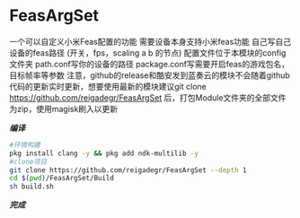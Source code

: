 # FeasArgSet
一个可以自定义小米Feas配置的功能 需要设备本身支持小米feas功能 自己写自己设备的feas路径 (开关，fps，scaling a b 的节点) 配置文件位于本模块的config文件夹 path.conf写你的设备的路径 package.conf写需要开启feas的游戏包名，目标帧率等参数
注意，github的release和酷安发到蓝奏云的模块不会随着github代码的更新实时更新，想要使用最新的模块建议git clone https://github.com/reigadegr/FeasArgSet 后，打包Module文件夹的全部文件为zip，使用magisk刷入以更新

***编译***
```bash
#环境构建
pkg install clang -y && pkg add ndk-multilib -y
#clone项目
git clone https://github.com/reigadegr/FeasArgSet --depth 1
cd $(pwd)/FeasArgSet/Build
sh build.sh
```
***完成***
